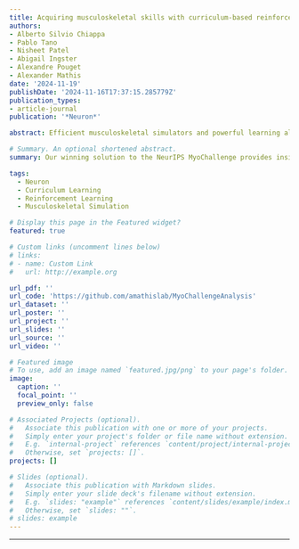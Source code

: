 ```yaml
---
title: Acquiring musculoskeletal skills with curriculum-based reinforcement learning
authors:
- Alberto Silvio Chiappa
- Pablo Tano
- Nisheet Patel
- Abigail Ingster
- Alexandre Pouget
- Alexander Mathis
date: '2024-11-19'
publishDate: '2024-11-16T17:37:15.285779Z'
publication_types:
- article-journal
publication: '*Neuron*'

abstract: Efficient musculoskeletal simulators and powerful learning algorithms provide computational tools to tackle the grand challenge of understanding biological motor control. Our winning solution for the inaugural NeurIPS MyoChallenge leverages an approach mirroring human skill learning. Using a novel curriculum learning approach, we trained a recurrent neural network to control a realistic model of the human hand with 39 muscles to rotate two Baoding balls in the palm of the hand. In agreement with data from human subjects, the policy uncovers a small number of kinematic synergies even though it is not explicitly biased towards low-dimensional solutions. However, selectively inactivating  parts of the control signal, we found that more dimensions contribute to the task performance than suggested by traditional synergy analysis. Overall, our work illustrates the emerging possibilities at the interface of musculoskeletal physics engines, reinforcement learning and neuroscience to advance our understanding of biological motor control.

# Summary. An optional shortened abstract.
summary: Our winning solution to the NeurIPS MyoChallenge provides insights about motor control and muscle synergies during§ object manipulation.

tags:
  - Neuron
  - Curriculum Learning
  - Reinforcement Learning
  - Musculoskeletal Simulation

# Display this page in the Featured widget?
featured: true

# Custom links (uncomment lines below)
# links:
# - name: Custom Link
#   url: http://example.org

url_pdf: ''
url_code: 'https://github.com/amathislab/MyoChallengeAnalysis'
url_dataset: ''
url_poster: ''
url_project: ''
url_slides: ''
url_source: ''
url_video: ''

# Featured image
# To use, add an image named `featured.jpg/png` to your page's folder.
image:
  caption: ''
  focal_point: ''
  preview_only: false

# Associated Projects (optional).
#   Associate this publication with one or more of your projects.
#   Simply enter your project's folder or file name without extension.
#   E.g. `internal-project` references `content/project/internal-project/index.md`.
#   Otherwise, set `projects: []`.
projects: []

# Slides (optional).
#   Associate this publication with Markdown slides.
#   Simply enter your slide deck's filename without extension.
#   E.g. `slides: "example"` references `content/slides/example/index.md`.
#   Otherwise, set `slides: ""`.
# slides: example
---
```


<!-- {{% callout note %}}
Click the _Cite_ button above to demo the feature to enable visitors to import publication metadata into their reference management software.
{{% /callout %}}

{{% callout note %}}
Create your slides in Markdown - click the _Slides_ button to check out the example.
{{% /callout %}}

Add the publication's **full text** or **supplementary notes** here. You can use rich formatting such as including [code, math, and images](https://docs.hugoblox.com/content/writing-markdown-latex/). -->

---

